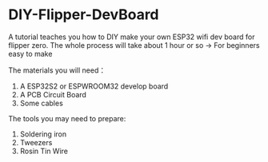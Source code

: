 # DIY-Flipper-DevBoard
A tutorial teaches you how to DIY make your own ESP32 wifi dev board for flipper zero.
The whole process will take about 1 hour or so -> For beginners easy to make

The materials you will need：
1. A ESP32S2 or ESPWROOM32 develop board
2. A PCB Circuit Board
3. Some cables

The tools you may need to prepare:
1. Soldering iron
2. Tweezers
3. Rosin Tin Wire
